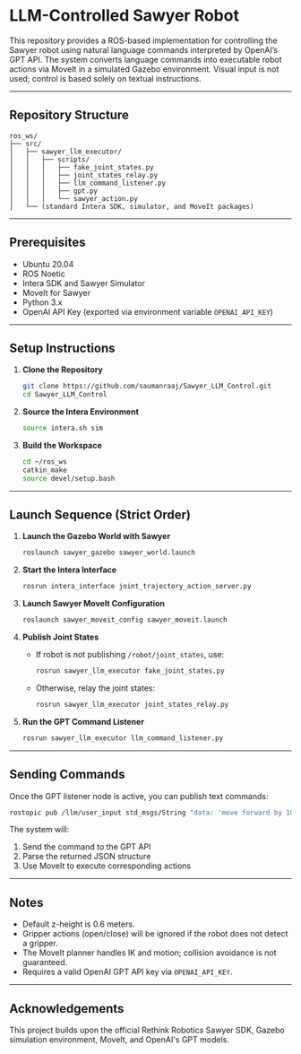 # LLM-Controlled Sawyer Robot

This repository provides a ROS-based implementation for controlling the Sawyer robot using natural language commands interpreted by OpenAI’s GPT API. The system converts language commands into executable robot actions via MoveIt in a simulated Gazebo environment. Visual input is not used; control is based solely on textual instructions.

---

## Repository Structure

```
ros_ws/
├── src/
│   ├── sawyer_llm_executor/
│   │   ├── scripts/
│   │   │   ├── fake_joint_states.py
│   │   │   ├── joint_states_relay.py
│   │   │   ├── llm_command_listener.py
│   │   │   ├── gpt.py
│   │   │   └── sawyer_action.py
│   └── (standard Intera SDK, simulator, and MoveIt packages)
```

---

## Prerequisites

- Ubuntu 20.04
- ROS Noetic
- Intera SDK and Sawyer Simulator
- MoveIt for Sawyer
- Python 3.x
- OpenAI API Key (exported via environment variable `OPENAI_API_KEY`)

---

## Setup Instructions

1. **Clone the Repository**
   ```bash
   git clone https://github.com/saumanraaj/Sawyer_LLM_Control.git
   cd Sawyer_LLM_Control
   ```

2. **Source the Intera Environment**
   ```bash
   source intera.sh sim
   ```

3. **Build the Workspace**
   ```bash
   cd ~/ros_ws
   catkin_make
   source devel/setup.bash
   ```

---

## Launch Sequence (Strict Order)

1. **Launch the Gazebo World with Sawyer**
   ```bash
   roslaunch sawyer_gazebo sawyer_world.launch
   ```

2. **Start the Intera Interface**
   ```bash
   rosrun intera_interface joint_trajectory_action_server.py
   ```

3. **Launch Sawyer MoveIt Configuration**
   ```bash
   roslaunch sawyer_moveit_config sawyer_moveit.launch
   ```

4. **Publish Joint States**
   - If robot is not publishing `/robot/joint_states`, use:
     ```bash
     rosrun sawyer_llm_executor fake_joint_states.py
     ```
   - Otherwise, relay the joint states:
     ```bash
     rosrun sawyer_llm_executor joint_states_relay.py
     ```

5. **Run the GPT Command Listener**
   ```bash
   rosrun sawyer_llm_executor llm_command_listener.py
   ```

---

## Sending Commands

Once the GPT listener node is active, you can publish text commands:

```bash
rostopic pub /llm/user_input std_msgs/String "data: 'move forward by 10 centimeters'"
```

The system will:
1. Send the command to the GPT API
2. Parse the returned JSON structure
3. Use MoveIt to execute corresponding actions

---

## Notes

- Default z-height is 0.6 meters.
- Gripper actions (open/close) will be ignored if the robot does not detect a gripper.
- The MoveIt planner handles IK and motion; collision avoidance is not guaranteed.
- Requires a valid OpenAI GPT API key via `OPENAI_API_KEY`.

---

## Acknowledgements

This project builds upon the official Rethink Robotics Sawyer SDK, Gazebo simulation environment, MoveIt, and OpenAI's GPT models.
